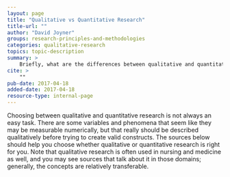```yaml
---
layout: page
title: "Qualitative vs Quantitative Research"
title-url: ""
author: "David Joyner"
groups: research-principles-and-methodologies
categories: qualitative-research
topics: topic-description
summary: >
    Briefly, what are the differences between qualitative and quantitative research?
cite: >
    ""
pub-date: 2017-04-18
added-date: 2017-04-18
resource-type: internal-page
---
```

Choosing between qualitative and quantitative research is not always an easy task.
There are some variables and phenomena that seem like they may be measurable numerically,
but that really should be described qualitatively before trying to create valid constructs.
The sources below should help you choose whether qualitative or quantitative research is right
for you. Note that qualitative research is often used in nursing and medicine as well,
and you may see sources that talk about it in those domains; generally, the concepts
are relatively transferable.